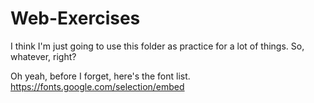 # Web-Exercises
I think I'm just going to use this folder as practice for a lot of things. So, whatever, right?

Oh yeah, before I forget, here's the font list.
https://fonts.google.com/selection/embed